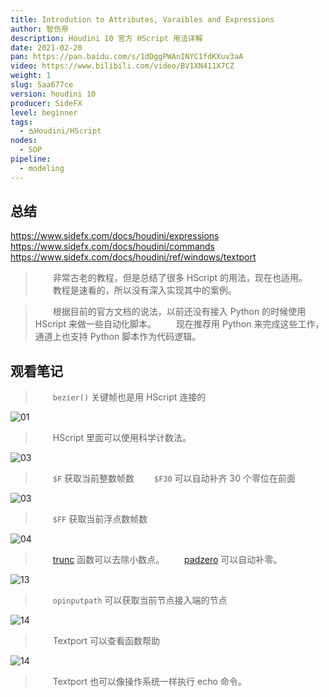 ```yaml
---
title: Introdution to Attributes, Varaibles and Expressions
author: 智伤帝
description: Houdini 10 官方 HScript 用法详解
date: 2021-02-20
pan: https://pan.baidu.com/s/1dDggPWAnINYC1fdKXuv3aA
video: https://www.bilibili.com/video/BV1XN411X7CZ
weight: 1
slug: 5aa677ce
version: houdini 10
producer: SideFX
level: beginner
tags: 
  - ࠁHoudini/HScript
nodes:
  - SOP
pipeline:
  - modeling
---
```


## 总结

https://www.sidefx.com/docs/houdini/expressions
https://www.sidefx.com/docs/houdini/commands
https://www.sidefx.com/docs/houdini/ref/windows/textport

> &emsp;&emsp;非常古老的教程，但是总结了很多 HScript 的用法，现在也适用。
> &emsp;&emsp;教程是速看的，所以没有深入实现其中的案例。

> &emsp;&emsp;根据目前的官方文档的说法，以前还没有接入 Python 的时候使用 HScript 来做一些自动化脚本。
> &emsp;&emsp;现在推荐用 Python 来完成这些工作，通道上也支持 Python 脚本作为代码逻辑。


## 观看笔记

> &emsp;&emsp;`bezier()` 关键帧也是用 HScript 连接的

![01](https://cdn.jsdelivr.net/gh/FXTD-ODYSSEY/HoudiniWiki@gh-pages/posts/5aa677ce/01.jpg)

> &emsp;&emsp;HScript 里面可以使用科学计数法。


![03](https://cdn.jsdelivr.net/gh/FXTD-ODYSSEY/HoudiniWiki@gh-pages/posts/5aa677ce/02.jpg)

> &emsp;&emsp;`$F` 获取当前整数帧数
> &emsp;&emsp;`$F30` 可以自动补齐 30 个零位在前面

![03](https://cdn.jsdelivr.net/gh/FXTD-ODYSSEY/HoudiniWiki@gh-pages/posts/5aa677ce/03.jpg)

> &emsp;&emsp;`$FF` 获取当前浮点数帧数

![04](https://cdn.jsdelivr.net/gh/FXTD-ODYSSEY/HoudiniWiki@gh-pages/posts/5aa677ce/04.jpg)

> &emsp;&emsp;[trunc](https://www.sidefx.com/docs/houdini/expressions/trunc) 函数可以去除小数点。
> &emsp;&emsp;[padzero](https://www.sidefx.com/docs/houdini/expressions/padzero) 可以自动补零。

![13](https://cdn.jsdelivr.net/gh/FXTD-ODYSSEY/HoudiniWiki@gh-pages/posts/5aa677ce/05.jpg)

> &emsp;&emsp;`opinputpath` 可以获取当前节点接入端的节点

![14](https://cdn.jsdelivr.net/gh/FXTD-ODYSSEY/HoudiniWiki@gh-pages/posts/5aa677ce/06.jpg)

> &emsp;&emsp;Textport 可以查看函数帮助

![14](https://cdn.jsdelivr.net/gh/FXTD-ODYSSEY/HoudiniWiki@gh-pages/posts/5aa677ce/07.jpg)

> &emsp;&emsp;Textport 也可以像操作系统一样执行 echo 命令。












